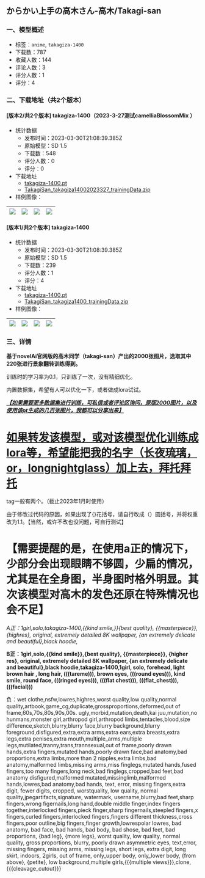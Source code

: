 ## からかい上手の高木さん-高木/Takagi-san
### 一、模型概述

- 标签：`anime`, `takagiza-1400`
- 下载数：787
- 收藏人数：144
- 评论人数：3
- 评分人数：1
- 评分：4

### 二、下载地址（共2个版本）

#### [版本2/共2个版本] takagiza-1400（2023-3-27测试camelliaBlossomMix ）

- 统计数据
  - 发布时间：2023-03-30T21:08:39.385Z
  - 原始模型：SD 1.5
  - 下载数：548
  - 评分人数：0
  - 评分：0
- 下载地址
  - [takagiza-1400.pt](https://civitai.com/api/download/models/30624)
  - [TakagiSan_takagiza14002023327_trainingData.zip](https://civitai.com/api/download/models/30624?type=Training%20Data)
- 样例图像：

| <img src="https://image.civitai.com/xG1nkqKTMzGDvpLrqFT7WA/8f3f6376-e9db-49ba-33d0-4454344bc500/width=450/347801.jpeg" /> | <img src="https://image.civitai.com/xG1nkqKTMzGDvpLrqFT7WA/ad85f73b-d16c-4273-0cb9-973abf71ba00/width=450/347800.jpeg" /> | <img src="https://image.civitai.com/xG1nkqKTMzGDvpLrqFT7WA/bd64ede5-f51c-415d-961e-7b56b495f300/width=450/347799.jpeg" /> | <img src="https://image.civitai.com/xG1nkqKTMzGDvpLrqFT7WA/f2b23598-6d9a-4891-a983-938f83347700/width=450/347797.jpeg" /> |
| ---- | ---- | ---- | ---- |

#### [版本1/共2个版本] takagiza-1400

- 统计数据
  - 发布时间：2023-03-30T21:08:39.385Z
  - 原始模型：SD 1.5
  - 下载数：239
  - 评分人数：1
  - 评分：4
- 下载地址
  - [takagiza-1400.pt](https://civitai.com/api/download/models/30274)
  - [TakagiSan_takagiza1400_trainingData.zip](https://civitai.com/api/download/models/30274?type=Training%20Data)
- 样例图像：

| <img src="https://image.civitai.com/xG1nkqKTMzGDvpLrqFT7WA/8f0a7aee-38ab-458e-4b8b-1aebfa980400/width=450/343626.jpeg" /> | <img src="https://image.civitai.com/xG1nkqKTMzGDvpLrqFT7WA/6bdd71f1-2fbb-4433-2030-606d2bea7900/width=450/343644.jpeg" /> | <img src="https://image.civitai.com/xG1nkqKTMzGDvpLrqFT7WA/9527ea59-c477-4486-6994-8528176b9600/width=450/343643.jpeg" /> | <img src="https://image.civitai.com/xG1nkqKTMzGDvpLrqFT7WA/048c243e-17a6-428c-1e01-000aa05ffa00/width=450/343642.jpeg" /> |
| ---- | ---- | ---- | ---- |


### 三、详情
<p><strong>基于novelAi官网版的高木同学（takagi-san）产出的2000张图片，选取其中220张进行景象翻转训练得到。</strong></p><p>训练时的学习率为0.1，只训练了一次，没有精细优化。</p><p>内置数据集，希望有人可以优化一下，或者做成lora试试。</p><p><strong><em><u>【如果需要更多数据集进行训练，可私信或者评论区询问，原版2000图片，以及使用该pt生成的几百张图片，我都可以分享出来】</u></em></strong></p><h1><strong><u>如果转发该模型，或对该模型优化训练成lora等，希望能把我的名字（长夜琉璃，or，longnightglass）加上去，拜托拜托</u></strong></h1><p>tag一般有两个。（截止2023年1月时使用）</p><p>由于修改过代码的原因，如果出现了{}花括号，请自行改成（）圆括号，并将权重改为1.1。【当然，或许不改也没问题，可自行测试】</p><h1>【需要提醒的是，在使用a正的情况下，少部分会出现眼睛不够圆，少扁的情况，尤其是在全身图，半身图时格外明显。其次该模型对高木的发色还原在特殊情况也会不足】</h1><p></p><p><em>A正：1girl,solo,takagiza-1400,{{kind smile,}}{best quality}, {{masterpiece}}, {highres}, original, extremely detailed 8K wallpaper, {an extremely delicate and beautiful},black hoodie,</em></p><p><strong>B正：1girl,solo,{{kind smile}},{best quality}, {{masterpiece}}, {higher res}, original, extremely detailed 8K wallpaper, {an extremely delicate and beautiful},black hoodie,takagiza-1400,1girl, solo, forehead, light brown hair , long hair, (((tareme))), brown eyes, (((round eyes))), kind smile, round face, (((ringed eyes))), (((flat chest))), (((flat_chest))), (((facial)))</strong></p><p></p><p>负：wet clothe,nsfw,lowres,highres,worst quality,low quality,normal quality,artbook,game_cg,duplicate,grossproportions,deformed,out of frame,60s,70s,80s,90s,00s. ugly,morbid,mutation,death,kai juu,mutation,no hunmans,monster girl,arthropod girl,arthropod limbs,tentacles,blood,size difference,sketch,blurry,blurry face,blurry background,blurry foreground,disfigured,extra,extra arms,extra ears,extra breasts,extra legs,extra penises,extra mouth,multiple_arms,multiple legs,mutilated,tranny,trans,trannsexual,out of frame,poorly drawn hands,extra fingers,mutated hands,poorly drawn face,bad anatomy,bad proportions,extra limbs,more than 2 nipples,extra limbs,bad anatomy,malformed limbs,missing arms,miss finglegs,mutated hands,fused fingers,too many fingers,long neck,bad finglegs,cropped,bad feet,bad anatomy disfigured,malformed mutated,missinglimb,malformed hands,lowres,bad anatomy,bad hands, text, error, missing fingers,extra digit, fewer digits, cropped, worstquality, low quality, normal quality,jpegartifacts,signature, watermark, username,blurry,bad feet,sharp fingers,wrong figernails,long hand,double middle finger,index fingers together,interlocked fingers,pieck finger,sharp fingernails,steepled fingers,x fingers,curled fingers,interlocked fingers,fingers different thickness,cross fingers,poor outline,big fingers,finger growth,lowrespolar lowres, bad anatomy, bad face, bad hands, bad body, bad shose, bad feet, bad proportions, {bad leg}, {more legs}, worst quality, low quality, normal quality, gross proportions, blurry, poorly drawn asymmetric eyes, text,error, missing fingers, missing arms, missing legs, short legs, extra digit, long skirt, indoors, 2girls, out of frame, only_upper body, only_lower body, {from above}, {petite}, low background,multiple girls,{{{multiple views}}},clone,{{{cleavage_cutout}}}</p>